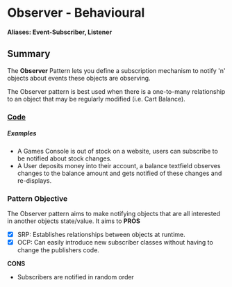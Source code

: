# Observer - Behavioural
**Aliases:
Event-Subscriber, Listener**

## Summary
   The **Observer** Pattern lets you define a subscription mechanism to notify 'n' objects about events these objects are observing.

The Observer pattern is best used when there is a one-to-many relationship to an object that may be regularly modified (i.e. Cart Balance).

### [Code](https://github.com/charlesmolyneux/DesignPatterns-Swift/tree/master/Project/DesignPatterns/DesignPatterns/Behavioural/Observer)

##### Examples
  - A Games Console is out of stock on a website, users can subscribe to be notified about stock changes.
 - A User deposits money into their account, a balance textfield observes changes to the balance amount and gets notified of these changes and re-displays.

### Pattern Objective
The Observer pattern aims to make notifying objects that are all interested in another objects state/value. It aims to
**PROS**
 - [x] SRP: Establishes relationships between objects at runtime.
 - [x] OCP: Can easily introduce new subscriber classes without having to change the publishers code.

**CONS**
 -  Subscribers are notified in random order
